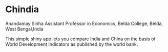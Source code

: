 # Chindia  

Anandamay Sinha 
Assistant Professor in Economics, Belda College, Belda, West Bengal,India

This simple shiny app lets you compare India and China on the basis of World Development Indicators
as published by the world bank.

